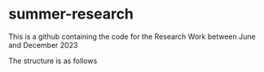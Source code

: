 # summer-research

This is a github containing the code for the Research Work between June and December 2023

The structure is as follows
